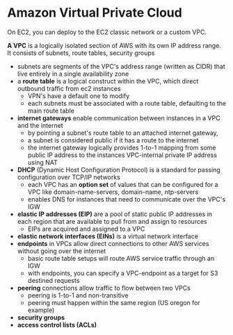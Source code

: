 # Amazon Virtual Private Cloud
On EC2, you can deploy to the EC2 classic network or a custom VPC.

**A VPC** is a logically isolated section of AWS with its own IP address range. It consists of subnets, route tables, security groups
- subnets are segments of the VPC's address range (written as CIDR) that live entirely in a single availability zone
- a **route table** is a logical construct within the VPC, which direct outbound traffic from ec2 instances
  - VPN's have a default one to modify
  - each subnets must be associated with a route table, defaulting to the main route table
- **internet gateways** enable communication between instances in a VPC and the internet
  - by pointing a subnet's route table to an attached internet gateway, 
  - a subnet is considered public if it has a route to the internet
  - the internet gateway logically provides 1-to-1 mapping from some public IP address to the instances VPC-internal private IP address using NAT
- **DHCP** (Dynamic Host Configuration Protocol) is a standard for passing configuration over TCP/IP networks
  - each VPC has an **option set** of values that can be configured for a VPC like domain-name-servers, domain-name, ntp-servers
  - enables DNS for instances that need to communicate over the VPC's IGW
- **elastic IP addresses (EIP)** are a pool of static public IP addresses in each region that are available to pull from and assign to resources
  - EIPs are acquired and assigned to a VPC
- **elastic network interfaces (EINs)** is a virtual network interface
- **endpoints** in VPCs allow direct connections to other AWS services without going over the internet
  - basic route table setups will route AWS service traffic through an IGW
  - with endpoints, you can specify a VPC-endpoint as a target for S3 destined requests
- **peering** connections allow traffic to flow between two VPCs
  - peering is 1-to-1 and non-transitive
  - peering must happen within the same region (US oregon for example)
- **security groups** 
- **access control lists (ACLs)**
